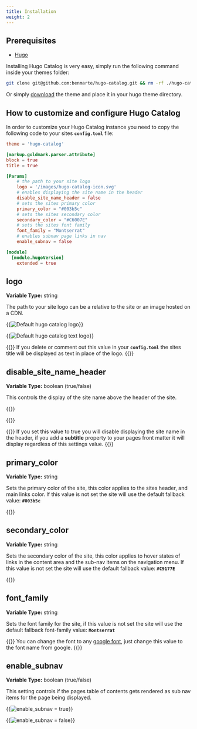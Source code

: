 ```yaml
---
title: Installation
weight: 2
---
```


## Prerequisites

- [Hugo](https://gohugo.io)

Installing Hugo Catalog is very easy, simply run the following command inside your themes folder:

```bash
git clone git@github.com:benmarte/hugo-catalog.git && rm -rf ./hugo-catalog/.git
```

Or simply [download](https://github.com/benmarte/hugo-catalog/archive/refs/heads/main.zip) the theme and place it in your hugo theme directory.

## How to customize and configure Hugo Catalog

In order to customize your Hugo Catalog instance you need to copy the following code to your sites **`config.toml`** file:

```toml
theme = 'hugo-catalog'

[markup.goldmark.parser.attribute]
block = true
title = true

[Params]
    # the path to your site logo
    logo = '/images/hugo-catalog-icon.svg'
    # enables displaying the site name in the header
    disable_site_name_header = false
    # sets the sites primary color
    primary_color = "#003b5c"
    # sets the sites secondary color
    secondary_color = "#C6007E"
    # sets the sites font family
    font_family = "Montserrat"
    # enables subnav page links in nav
    enable_subnav = false

[module]
  [module.hugoVersion]
    extended = true
```

## logo

**Variable Type:** string

The path to your site logo can be a relative to the site or an image hosted on a CDN.

{{<image src="/images/logo-image.png" span="3" text_position="top" title="Default hugo catalog logo" description="this is a test description" overlay="" light="false" dark="false" scale="true">}}

{{<image src="/images/site-name-image.png" span="3" text_position="top" title="Default hugo catalog text logo" description="" overlay="" light="false" dark="false" scale="true">}}

{{<hint type="info" span="6">}}
If you delete or comment out this value in your **`config.toml`** the sites title will be displayed as text in place of the logo.
{{</hint>}}

## disable_site_name_header

**Variable Type:** boolean (true/false)

This controls the display of the site name above the header of the site.

{{<image src="/images/subtitle-image.png" span="3" text_position="top" title="" description="" overlay="" light="false" dark="false" scale="true">}}

{{<image src="/images/custom-subtitle-image.png" span="3" text_position="top" title="" description="" overlay="" light="false" dark="false" scale="true">}}

{{<hint type="info" span="6">}}
If you set this value to true you will disable displaying the site name in the header, if you add a **subtitle** property to your pages front matter it will display regardless of this settings value.
{{</hint>}}

## primary_color

**Variable Type:** string

Sets the primary color of the site, this color applies to the sites header, and main links color. If this value is not set the site will use the default fallback value: **`#003b5c`**

{{<color name="primary_color" span="6" hex="#003b5c" rgb="" pantone="" cmyk="" mui="">}}

## secondary_color

**Variable Type:** string

Sets the secondary color of the site, this color applies to hover states of links in the content area and the sub-nav items on the navigation menu. If this value is not set the site will use the default fallback value: **`#C9177E`**

{{<color name="secondary_color" span="6" hex="#C9177E" rgb="" pantone="" cmyk="" mui="">}}

## font_family

**Variable Type:** string

Sets the font family for the site, if this value is not set the site will use the default fallback font-family value: **`Montserrat`**

{{<hint type="info" span="6">}}
You can change the font to any [google font](https://fonts.google.com/), just change this value to the font name from google.
{{</hint>}}

## enable_subnav

**Variable Type:** boolean (true/false)

This setting controls if the pages table of contents gets rendered as sub nav items for the page being displayed.

{{<image src="/images/toc.png" span="3" text_position="top" title="enable_subnav = true" description="" overlay="" light="false" dark="false" scale="true">}}

{{<image src="/images/toc-disabled.png" span="3" text_position="top" title="enable_subnav = false" description="" overlay="" light="false" dark="false" scale="true">}}
